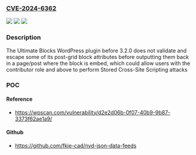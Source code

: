 ### [CVE-2024-6362](https://cve.mitre.org/cgi-bin/cvename.cgi?name=CVE-2024-6362)
![](https://img.shields.io/static/v1?label=Product&message=Ultimate%20Blocks&color=blue)
![](https://img.shields.io/static/v1?label=Version&message=0%3C%203.2.0%20&color=brighgreen)
![](https://img.shields.io/static/v1?label=Vulnerability&message=CWE-79%20Cross-Site%20Scripting%20(XSS)&color=brighgreen)

### Description

The Ultimate Blocks  WordPress plugin before 3.2.0 does not validate and escape some of its post-grid block attributes before outputting them back in a page/post where the block is embed, which could allow users with the contributor role and above to perform Stored Cross-Site Scripting attacks

### POC

#### Reference
- https://wpscan.com/vulnerability/d2e2d06b-0f07-40b9-9b87-3373f62ae1a9/

#### Github
- https://github.com/fkie-cad/nvd-json-data-feeds

